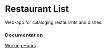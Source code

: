 # Restaurant List

Web-app for cataloging restaurants and dishes.

### Documentation

[Working Hours](https://github.com/mizhonka/restaurant-list/blob/main/documentation/work_hours.md)
